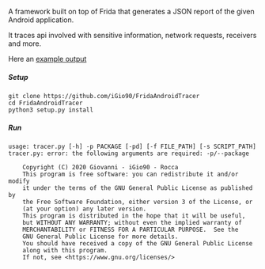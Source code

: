 A framework built on top of Frida that generates a JSON report of the given Android application. 

It traces api involved with sensitive information, network requests, receivers and more.

Here an [example output](https://gist.github.com/iGio90/1ccf624ff0f55608b061985c03e61cae)

##### Setup

```
git clone https://github.com/iGio90/FridaAndroidTracer
cd FridaAndroidTracer
python3 setup.py install
```

##### Run

```
usage: tracer.py [-h] -p PACKAGE [-pd] [-f FILE_PATH] [-s SCRIPT_PATH]
tracer.py: error: the following arguments are required: -p/--package
```

```
    Copyright (C) 2020 Giovanni - iGio90 - Rocca
    This program is free software: you can redistribute it and/or modify
    it under the terms of the GNU General Public License as published by
    the Free Software Foundation, either version 3 of the License, or
    (at your option) any later version.
    This program is distributed in the hope that it will be useful,
    but WITHOUT ANY WARRANTY; without even the implied warranty of
    MERCHANTABILITY or FITNESS FOR A PARTICULAR PURPOSE.  See the
    GNU General Public License for more details.
    You should have received a copy of the GNU General Public License
    along with this program.
    If not, see <https://www.gnu.org/licenses/>
```